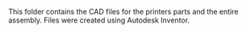 This folder contains the CAD files for the printers parts and the entire assembly.
Files were created using Autodesk Inventor.
